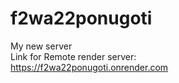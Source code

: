 # f2wa22ponugoti
My new server <br>
Link for Remote render server:<br>
https://f2wa22ponugoti.onrender.com

